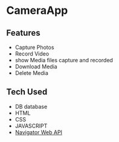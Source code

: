 # CameraApp
## Features
* Capture Photos
* Record Video
* show Media files capture  and recorded
* Download Media
* Delete Media

## Tech Used
* DB database
* HTML
* CSS
* JAVASCRIPT
* [Navigator Web API](https://developer.mozilla.org/en-US/docs/Web/API/Navigator)
